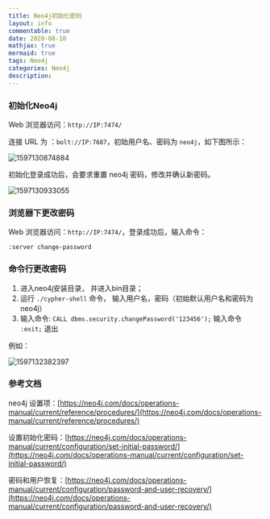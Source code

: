 ```yaml
---
title: Neo4j初始化密码
layout: info
commentable: true
date: 2020-08-10
mathjax: true
mermaid: true
tags: Neo4j
categories: Neo4j
description: 
---
```


### 初始化Neo4j

Web 浏览器访问：`http://IP:7474/`

连接 URL 为 ：`bolt://IP:7687`，初始用户名、密码为 `neo4j`，如下图所示：

![1597130874884](/images/2020/08/1597130874884.png)

初始化登录成功后，会要求重置 neo4j 密码，修改并确认新密码。

![1597130933055](/images/2020/08/1597130933055.png)

### 浏览器下更改密码

Web 浏览器访问：`http://IP:7474/`，登录成功后，输入命令：

```
:server change-password
```

### 命令行更改密码

1. 进入neo4j安装目录， 并进入bin目录；
2. 运行 `./cypher-shell` 命令， 输入用户名，密码（初始默认用户名和密码为neo4j）
3. 输入命令: `CALL dbms.security.changePassword('123456');` 输入命令  `:exit;` 退出

例如：

![1597132382397](/images/2020/08/1597132382397.png)

### 参考文档

neo4j 设置项：[https://neo4j.com/docs/operations-manual/current/reference/procedures/](https://neo4j.com/docs/operations-manual/current/reference/procedures/)

设置初始化密码：[https://neo4j.com/docs/operations-manual/current/configuration/set-initial-password/](https://neo4j.com/docs/operations-manual/current/configuration/set-initial-password/)

密码和用户恢复：[https://neo4j.com/docs/operations-manual/current/configuration/password-and-user-recovery/](https://neo4j.com/docs/operations-manual/current/configuration/password-and-user-recovery/)